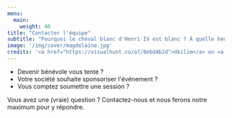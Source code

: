 ```yaml
---
menu:
  main:
    weight: 40
title: "Contacter l'équipe"
subtitle: "Pourquoi le cheval blanc d'Henri IV est blanc ? À quelle heure se couchent les poules ? Nous aurons la réponse (si possible)."
image: '/img/cover/magdelaine.jpg'
credits: '<a href="https://visualhunt.co/a7/8ebd4b2d">dkilim</a> on <a href="https://visualhunt.com/re10/73fb5f13">VisualHunt</a> - <a href="http://creativecommons.org/licenses/by-nc-sa/2.0/">CC 2.0 BY-NC-SA</a>'
---
```

* Devenir bénévole vous tente ?
* Votre société souhaite sponsoriser l'événement ?
* Vous comptez soumettre une session ?

Vous avez une (vraie) question ? Contactez-nous et nous ferons notre maximum pour y répondre.
